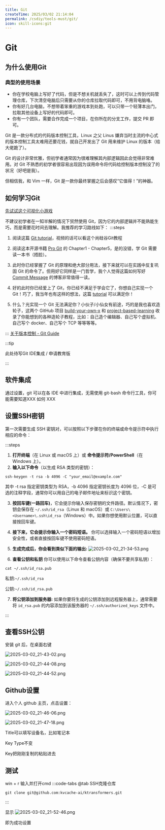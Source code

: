 ```yaml
---
title: Git
createTime: 2025/03/02 21:14:04
permalink: /csdiy/tools-must/git/
icon: skill-icons:git
---
```


# Git
## 为什么使用Git
### 典型的使用场景
- 你在学校电脑上写好了代码，但是不想关机就丢失了，这时可以上传到代码管理仓库，下次清空电脑后只需要从你的仓库拉取代码即可，不用背电脑咯。
- 你有好几台电脑，不想带着笨重的游戏本到处跑，可以只带一个轻薄本出门，拉取其他设备上写好的代码即可。
- 你有一个团队，需要合作完成一个项目，在你所在的分支工作，提交 PR 即可。

Git 是一款分布式的代码版本控制工具，Linux 之父 Linus 嫌弃当时主流的中心式的版本控制工具太难用还要花钱，就自己开发出了 Git 用来维护 Linux 的版本（给大佬跪了）。

Git 的设计非常优雅，但初学者通常因为很难理解其内部逻辑因此会觉得非常难用。对 Git 不熟悉的初学者很容易出现因为误用命令将代码给控制版本控制没了的状况（好吧是我）。

但相信我，和 Vim 一样，Git 是一款你最终掌握之后会感叹“它值得！”的神器。

## 如何学习Git
[先试试这个可视化小游戏](https://learngitbranching.js.org/?locale=zh_CN)

不建议初学者在一知半解的情况下贸然使用 Git，因为它的内部逻辑并不能熟能生巧，而是需要花时间去理解。我推荐的学习路线如下：
:::steps
1. 阅读这篇 [Git tutorial](https://missing.csail.mit.edu/2020/version-control/)，视频的话可以看这个尚硅谷Git教程

2. 阅读这本开源书籍 [Pro Git](https://git-scm.com/book/en/v2) 的 Chapter1 - Chapter5，是的没错，学 Git 需要读一本书（捂脸）。

3. 此时你已经掌握了 Git 的原理和绝大部分用法，接下来就可以在实践中反复巩固 Git 的命令了。但用好它同样是一门哲学，我个人觉得这篇如何写好 [Commit Message](https://cbea.ms/git-commit/) 的博客非常值得一读。

4. 好的此时你已经爱上了 Git，你已经不满足于学会它了，你想自己实现一个 Git！巧了，我当年也有这样的想法，这篇 [tutorial](https://wyag.thb.lt/) 可以满足你！

5. 什么？光实现一个 Git 无法满足你？小伙子/小仙女有前途，巧的是我也喜欢造轮子，这两个 GitHub 项目 [build-your-own-x](https://github.com/codecrafters-io/build-your-own-x) 和 [project-based-learning](https://github.com/practical-tutorials/project-based-learning) 收录了你能想到的各种造轮子教程，比如：自己造个编辑器、自己写个虚拟机、自己写个 docker、自己写个 TCP 等等等等。

:::
[关于版本控制 - Git Guide](https://zj-git-guide.readthedocs.io/zh-cn/latest/get-started/%E5%85%B3%E4%BA%8E%E7%89%88%E6%9C%AC%E6%8E%A7%E5%88%B6/)

:::tip

此处待写Git IDE集成 / 申请教育版

[//]: # (TODO: 此处待写Git IDE集成 / 申请教育版)

:::
## 软件集成
通过设置，git 可以在各 IDE 中进行集成，无需使用 git-bash 命令行工具，你可能需要知道XXX 如何 XXX

## 设置SSH密钥
第一次需要生成 SSH 密钥对，可以按照以下步骤在你的终端或命令提示符中执行相应的命令：

:::steps
1. **打开终端**（在 Linux 或 macOS 上）或 **命令提示符/PowerShell**（在 Windows 上）。
2. **输入以下命令**（以生成 RSA 类型的密钥）：
```shell
ssh-keygen -t rsa -b 4096 -C "your_email@example.com"
```
其中 -t rsa 指定密钥类型为 RSA，-b 4096 指定密钥长度为 4096 位，-C 是可选的注释字段，通常你可以用自己的电子邮件地址来标识这个密钥。

3. **按回车键(一路回车)**，它会提示你输入保存密钥的文件路径。默认情况下，密钥会保存在 `~/.ssh/id_rsa`（Linux 和 macOS）或 `C:\Users\<Username>\.ssh\id_rsa`（Windows）中。如果你想使用默认位置，可以直接按回车键。

4. **接下来，它会提示你输入一个密码短语。** 你可以选择输入一个密码短语以增加安全性，或者直接按回车键不使用密码短语。

5. **生成完成后，你会看到类似下面的输出:** ![2025-03-02_21-34-53.png](/src/2025-03-02_21-34-53.png)

6. **查看公钥和私钥** 你可以使用以下命令查看公钥内容（确保不要共享私钥）：

```shell
cat ~/.ssh/id_rsa.pub
```

私钥:`~/.ssh/id_rsa`

公钥:`~/.ssh/id_rsa.pub`  

7. **将公钥添加到服务器:** 如果你要将生成的公钥添加到远程服务器上，通常需要将 `id_rsa.pub` 的内容添加到该服务器的 `~/.ssh/authorized_keys` 文件中。

:::

## 查看SSH公钥
安装 git 后，在桌面右键 

![2025-03-02_21-43-02.png](/src/2025-03-02_21-43-02.png)

![2025-03-02_21-44-08.png](/src/2025-03-02_21-44-08.png)

![2025-03-02_21-44-52.png](/src/2025-03-02_21-44-52.png)

## Github设置
进入个人 github 主页，点击设置：

![2025-03-02_21-46-06.png](/src/2025-03-02_21-46-06.png)

![2025-03-02_21-47-18.png](/src/2025-03-02_21-47-18.png)

Title可以填写设备名，比如笔记本

Key Type不变

Key把刚刚复制的粘贴进去

## 测试
win + r 输入并打开cmd
:::code-tabs
@tab SSH克隆仓库

```shell
git clone git@github.com:kvcache-ai/ktransformers.git
```

:::

显示
![2025-03-02_21-52-46.png](/src/2025-03-02_21-52-46.png)

即为成功设置